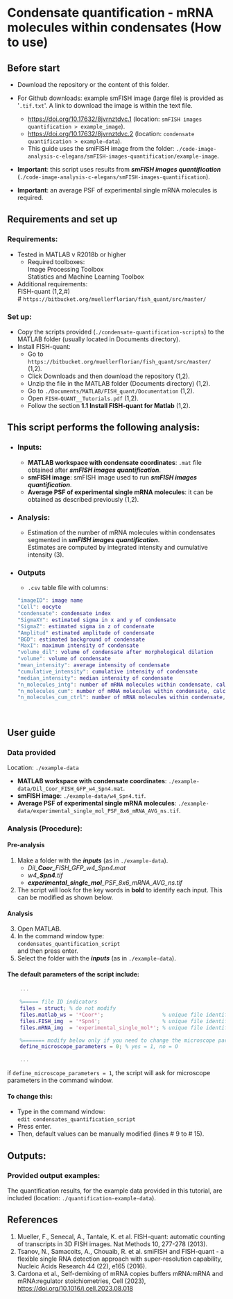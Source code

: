 # Condensate quantification - mRNA molecules within condensates (How to use)

## Before start
- Download the repository or the content of this folder.
- For Github downloads: example smFISH image (large file) is provided as '`.tif.txt`'. A link to download the image is within the text file.
    - https://doi.org/10.17632/8jvrnztdvc.1 (location: `smFISH images quantification > example_image`).
    - https://doi.org/10.17632/8jvrnztdvc.2 (location: `condensate quantification > example-data`).
    - This guide uses the smiFISH image from the folder: `./code-image-analysis-c-elegans/smFISH-images-quantification/example-image`.

- **Important**: this script uses results from **_smFISH images quantification_** (`./code-image-analysis-c-elegans/smFISH-images-quantification`).
- **Important**: an average PSF of experimental single mRNA molecules is required.

## Requirements and set up
### Requirements:
- Tested in MATLAB v R2018b or higher
    - Required toolboxes:<br>Image Processing Toolbox<br>Statistics and Machine Learning Toolbox
- Additional requirements:<br>FISH-quant (1,2,#)<br># `https://bitbucket.org/muellerflorian/fish_quant/src/master/`

### Set up:
* Copy the scripts provided (`./condensate-quantification-scripts`) to the MATLAB folder (usually located in Documents directory).
* Install FISH-quant:
    - Go to `https://bitbucket.org/muellerflorian/fish_quant/src/master/` (1,2).
    - Click Downloads and then download the repository (1,2).
    - Unzip the file in the MATLAB folder (Documents directory) (1,2).
    - Go to `./Documents/MATLAB/FISH_quant/Documentation` (1,2).
    - Open `FISH-QUANT__Tutorials.pdf` (1,2).
    - Follow the section **1.1 Install FISH-quant for Matlab** (1,2).

## This script performs the following analysis:
- ### Inputs:
    - **MATLAB workspace with condensate coordinates**: `.mat` file obtained after **_smFISH images quantification_**.
    - **smFISH image**: smFISH image used to run **_smFISH images quantification_**.
    - **Average PSF of experimental single mRNA molecules**: it can be obtained as described previously (1,2).

- ### Analysis:
    - Estimation of the number of mRNA molecules within condensates segmented in **_smFISH images quantification_**.<br>Estimates are computed by integrated intensity and cumulative intensity (3).

- ### Outputs
    - `.csv` table file with columns:
    ```matlab
    "imageID": image name
    "Cell": oocyte
    "condensate": condensate index
    "SigmaXY": estimated sigma in x and y of condensate
    "SigmaZ": estimated sigma in z of condensate
    "Amplitud" estimated amplitude of condensate
    "BGD": estimated background of condensate
    "MaxI": maximum intensity of condensate
    "volume_dil": volume of condensate after morphological dilation
    "volume": volume of condensate
    "mean_intensity": average intensity of condensate
    "cumulative_intensity": cumulative intensity of condensate
    "median_intensity": median intensity of condensate
    "n_molecules_intg": number of mRNA molecules within condensate, calculated by integrated intensity
    "n_molecules_cum": number of mRNA molecules within condensate, calculated by cumulative intensity
    "n_molecules_cum_ctrl": number of mRNA molecules within condensate, calculated by cumulative intensity (computing control)
    ```
<br>

## User guide
### Data provided
Location: `./example-data`
- **MATLAB workspace with condensate coordinates**: `./example-data/Dil_Coor_FISH_GFP_w4_Spn4.mat`.
- **smFISH image**: `./example-data/w4_Spn4.tif`.
- **Average PSF of experimental single mRNA molecules**: `./example-data/experimental_single_mol_PSF_8x6_mRNA_AVG_ns.tif`.

### Analysis (Procedure):
#### Pre-analysis
1. Make a folder with the **_inputs_** (as in `./example-data`).
    - *Dil_**Coor**_FISH_GFP_w4_Spn4.mat*
    - *w4_**Spn4**.tif*
    - ***experimental_single_mol**_PSF_8x6_mRNA_AVG_ns.tif*
2. The script will look for the key words in **bold** to identify each input. This can be modified as shown below.

#### Analysis
3. Open MATLAB.
4. In the command window type:<br>`condensates_quantification_script`<br>and then press enter.
5. Select the folder with the **_inputs_** (as in `./example-data`).

#### The default parameters of the script include:
```matlab
    ...
    
    %===== file ID indicators
    files = struct; % do not modify
    files.matlab_ws = '*Coor*';                   % unique file identifier for MATLAB workspace
    files.FISH_img  = '*Spn4';                    % unique file identifier for smFISH image
    files.mRNA_img  = 'experimental_single_mol*'; % unique file identifier for mRNA image

    %======= modify below only if you need to change the microscope parameters
    define_microscope_parameters = 0; % yes = 1, no = O
    
    ...
```
if `define_microscope_parameters = 1`, the script will ask for microscope parameters in the command window.

#### To change this:
- Type in the command window:<br>
`edit condensates_quantification_script`<br>
- Press enter.
- Then, default values can be manually modified (lines # 9 to # 15).

## Outputs:
### Provided output examples:
The quantification results, for the example data provided in this tutorial, are included (location: `./quantification-example-data`).

## References
1. Mueller, F., Senecal, A., Tantale, K. et al. FISH-quant: automatic counting of transcripts in 3D FISH images. Nat Methods 10, 277-278 (2013).
2. Tsanov, N., Samacoits, A., Chouaib, R. et al. smiFISH and FISH-quant - a flexible single RNA detection approach with super-resolution capability, Nucleic Acids Research 44 (22), e165 (2016).
3. Cardona et al., Self-demixing of mRNA copies buffers mRNA:mRNA and mRNA:regulator stoichiometries, Cell (2023), https://doi.org/10.1016/j.cell.2023.08.018
